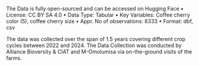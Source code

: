 The Data is fully open-sourced and can be accessed on Hugging Face
 • License: CC BY SA 4.0
 • Data Type: Tabular
 • Key Variables: Coffee cherry color (5), coffee cherry size
 • Appr. No of observations: 8333
 • Format: dbf, csv
 
 The data was collected over the span of 1.5 years covering different crop cycles between 2022 and 2024. The Data Collection was conducted by Alliance Bioversity & CIAT and M-Omolumisa via on-the-ground visits of the farms.